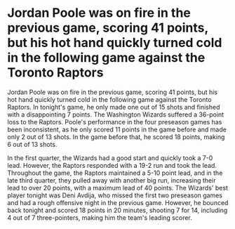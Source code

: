 # Jordan Poole was on fire in the previous game, scoring 41 points, but his hot hand quickly turned cold in the following game against the Toronto Raptors 
 Jordan Poole was on fire in the previous game, scoring 41 points, but his hot hand quickly turned cold in the following game against the Toronto Raptors. In tonight's game, he only made one out of 15 shots and finished with a disappointing 7 points. The Washington Wizards suffered a 36-point loss to the Raptors. Poole's performance in the four preseason games has been inconsistent, as he only scored 11 points in the game before and made only 2 out of 13 shots. In the game before that, he scored 18 points, making 6 out of 13 shots.

In the first quarter, the Wizards had a good start and quickly took a 7-0 lead. However, the Raptors responded with a 19-2 run and took the lead. Throughout the game, the Raptors maintained a 5-10 point lead, and in the late third quarter, they pulled away with another big run, increasing their lead to over 20 points, with a maximum lead of 40 points. The Wizards' best player tonight was Deni Avdija, who missed the first two preseason games and had a rough offensive night in the previous game. However, he bounced back tonight and scored 18 points in 20 minutes, shooting 7 for 14, including 4 out of 7 three-pointers, making him the team's leading scorer.